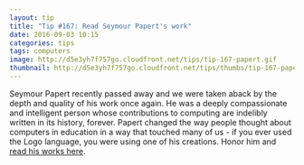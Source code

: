 ```yaml
---
layout: tip
title: "Tip #167: Read Seymour Papert's work"
date: 2016-09-03 10:15
categories: tips
tags: computers
image: http://d5e3yh7f757go.cloudfront.net/tips/tip-167-papert.gif
thumbnail: http://d5e3yh7f757go.cloudfront.net/tips/thumbs/tip-167-papert.gif
---
```

Seymour Papert recently passed away and we were taken aback by the depth and quality of his work once again. He was a deeply compassionate and intelligent person whose contributions to computing are indelibly written in its history, forever. Papert changed the way people thought about computers in education in a way that touched many of us - if you ever used the Logo language, you were using one of his creations. Honor him and <a href="http://www.papert.org/works.html">read his works here</a>.
